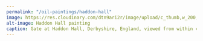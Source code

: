 ```yaml
---
permalink: "/oil-paintings/haddon-hall"
image: https://res.cloudinary.com/dtn9ari2r/image/upload/c_thumb,w_200,g_face/v1539364848/haddon-hall.png
alt-image: Haddon Hall painting
caption: Gate at Haddon Hall, Derbyshire, England, viewed from within courtyard.
---
```


